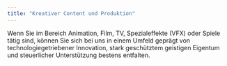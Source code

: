 ```yaml
---
title: "Kreativer Content und Produktion"
---
```


Wenn Sie im Bereich Animation, Film, TV, Spezialeffekte (VFX) oder Spiele tätig sind, können Sie sich bei uns in einem Umfeld geprägt von technologiegetriebener Innovation, stark geschütztem geistigen Eigentum und steuerlicher Unterstützung bestens entfalten.
